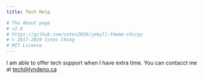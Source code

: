 ```yaml
---
title: Tech Help

# The About page
# v2.0
# https://github.com/cotes2020/jekyll-theme-chirpy
# © 2017-2019 Cotes Chung
# MIT License
---
```


I am able to offer tech support when I have extra time. You can contacct me at [tech@lyndeno.ca](mailto:tech@lyndeno.ca)
